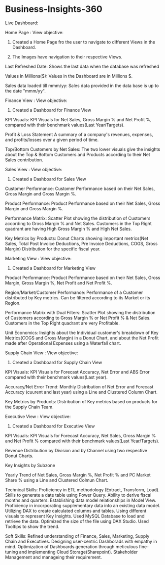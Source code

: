 # Business-Insights-360

Live Dashboard: 

Home Page :
View objective:

1. Created a Home Page fro the user to navigate to different Views in the Dashboard.

2. The Images have navigation to their respective Views.

Last Refreshed Date: Shows the last data when the database was refreshed

Values in Millions($): Values in the Dashboard are in Millions $.

Sales data loaded till mmm/yy: Sales data provided in the data base is up to the date "mmm/yy".

Finance View :
View objective:

1. Created a Dashboard for Finance View

KPI Visuals: KPI Visuals for Net Sales, Gross Margin % and Net Profit %, compared with their benchmark values(Last Year/Targets).

Profit & Loss Statement A summary of a company's revenues, expenses, and profits/losses over a given period of time.

Top/Bottom Customers by Net Sales: The two lower visuals give the insights about the Top & Bottom Customers and Products according to their Net Sales contribution.

Sales View :
View objective:

1. Created a Dashboard for Sales View

Customer Performance: Customer Performance based on their Net Sales, Gross Margin and Gross Margin %.

Product Performance: Product Performance based on their Net Sales, Gross Margin and Gross Margin %.

Performance Matrix: Scatter Plot showing the distribution of Customers according to Gross Margin % and Net Sales. Customers in the Top Right quadrant are having High Gross Margin % and High Net Sales.

Key Metrics by Products: Donut Charts showing important metrics(Net Sales, Total Post Invoice Deductions, Pre Invoice Deductions, COGS, Gross Margin) Distribution for the specific fiscal year.

Marketing View :
View objective:

1. Created a Dashboard for Marketing View

Product Performance: Product Performance based on their Net Sales, Gross Margin, Gross Margin %, Net Profit and Net Profit %.

Region/Market/Customer Performance: Performance of a Customer distributed by Key metrics. Can be filtered according to its Market or its Region.

Performance Matrix with Dual Filters: Scatter Plot showing the distribution of Customers according to Gross Margin % or Net Profit % & Net Sales. Customers in the Top Right quadrant are very Profitable.

Unit Economics: Insights about the Individual customer's breakdown of Key Metrics(COGS and Gross Margin) in a Donut Chart, and about the Net Profit made after Operational Expenses using a Waterfall chart.

Supply Chain View :
View objective:

1. Created a Dashboard for Supply Chain View

KPI Visuals: KPI Visuals for Forecast Accuracy, Net Error and ABS Error compared with their benchmark values(Last year).

Accuracy/Net Error Trend: Monthly Distribution of Net Error and Forecast Accuracy (cuurent and last year) using a Line and Clustered Column Chart.

Key Metrics by Products: Distribution of Key metrics based on products for the Supply Chain Team.

Executive View :
View objective:

1. Created a Dashboard for Executive View

KPI Visuals: KPI Visuals for Forecast Accuracy, Net Sales, Gross Margin % and Net Profit % compared with their benchmark values(Last Year/Targets).

Revenue Distribution by Division and by Channel using two respective Donut Charts.

Key Insights by Subzone

Yearly Trend of Net Sales, Gross Margin %, Net Profit % and PC Market Share % using a Line and Clustered Colmun Chart.



Technical Skills:
 Proficiency in ETL methodology (Extract, Transform, Load).
 Skills to generate a date table using Power Query.
 Ability to derive fiscal months and quarters.
 Establishing data model relationships in Model View.
 Proficiency in incorporating supplementary data into an existing data model.
 Utilizing DAX to create calculated columns and tables.
 Using different visuals to represent Key Insights.
 Used MySQL Database to load and retrieve the data.
 Optimized the size of the file using DAX Studio.
 Used Tooltips to show the trend.

Soft Skills:
 Refined understanding of Finance, Sales, Marketing, Supply Chain and Executives.
 Designing user-centric Dashborads with empathy in mind.
 Optimization of Dashboards generation through meticulous fine-tuning and implementing Cloud Storage(Sharepoint).
 Stakeholder Management and manageing their requirement.
